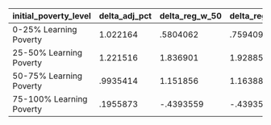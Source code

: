 |initial_poverty_level |   delta_adj_pct |   delta_reg_w_50  |  delta_reg_w_60  |  delta_reg_w_70 |   delta_reg_w_80 |   delta_reg_w_90  |
|-----	|------------	|-----------	|-----------	|-----------	|-----------	|-----------	|
| 0-25% Learning Poverty | 1.022164 |	.5804062  | .759409   | .9935608 | 1.405041  | 3.300629 |
| 25-50% Learning Poverty |	1.221516  |  1.836901  | 1.928851 | 2.283069 | 2.722119 | 2.795577 |
| 50-75% Learning Poverty	| .9935414  |  1.151856  | 1.163887 | 1.748871 | 1.808433 | 2.494049 |
| 75-100% Learning Poverty |	.1955873  |	-.4393559 | -.4393559 | -.0500434 | .1121804 | .9247284|
